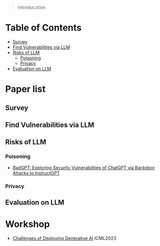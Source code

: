 > introducution

# Table of Contents
- [Survey](#survey)
- [Find Vulnerabilities via LLM](#Find-Vulnerabilities-via-LLM)
- [Risks of LLM](#Risks-of-LLM)
  - [Poisoning](#Poisoning)
  - [Privacy](#Privacy)
- [Evaluation on LLM](#Evaluation-on-LLM)

# Paper list

## Survey

## Find Vulnerabilities via LLM

## Risks of LLM

### Poisoning
- [BadGPT: Exploring Security Vulnerabilities of ChatGPT via Backdoor Attacks to InstructGPT](https://arxiv.org/abs/2304.12298)

### Privacy

## Evaluation on LLM

# Workshop
- [Challenges of Deploying Generative AI](https://deployinggenerativeai.github.io/index) ICML2023
